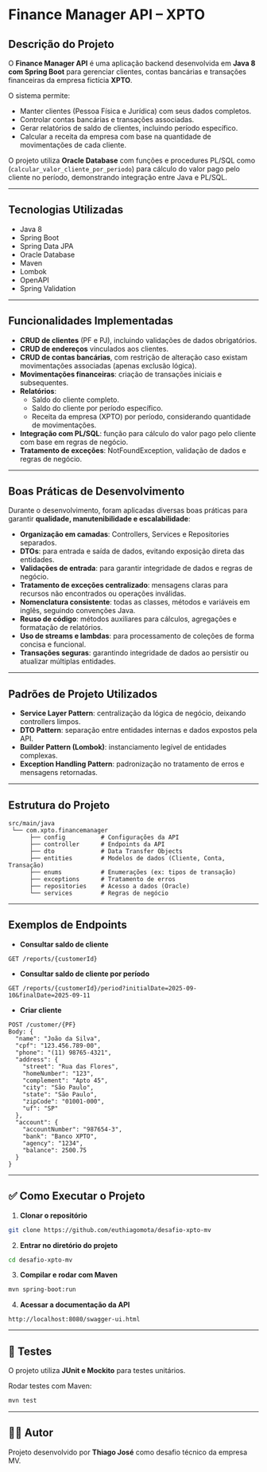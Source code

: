 # Finance Manager API – XPTO

## Descrição do Projeto
O **Finance Manager API** é uma aplicação backend desenvolvida em **Java 8 com Spring Boot** para gerenciar clientes, contas bancárias e transações financeiras da empresa fictícia **XPTO**.

O sistema permite:
- Manter clientes (Pessoa Física e Jurídica) com seus dados completos.
- Controlar contas bancárias e transações associadas.
- Gerar relatórios de saldo de clientes, incluindo período específico.
- Calcular a receita da empresa com base na quantidade de movimentações de cada cliente.

O projeto utiliza **Oracle Database** com funções e procedures PL/SQL como (`calcular_valor_cliente_por_periodo`) para cálculo do valor pago pelo cliente no período, demonstrando integração entre Java e PL/SQL.

---

## Tecnologias Utilizadas
- Java 8
- Spring Boot
- Spring Data JPA
- Oracle Database
- Maven
- Lombok
- OpenAPI
- Spring Validation

---

## Funcionalidades Implementadas
- **CRUD de clientes** (PF e PJ), incluindo validações de dados obrigatórios.
- **CRUD de endereços** vinculados aos clientes.
- **CRUD de contas bancárias**, com restrição de alteração caso existam movimentações associadas (apenas exclusão lógica).
- **Movimentações financeiras**: criação de transações iniciais e subsequentes.
- **Relatórios**:
    - Saldo do cliente completo.
    - Saldo do cliente por período específico.
    - Receita da empresa (XPTO) por período, considerando quantidade de movimentações.
- **Integração com PL/SQL**: função para cálculo do valor pago pelo cliente com base em regras de negócio.
- **Tratamento de exceções**: NotFoundException, validação de dados e regras de negócio.

---

## Boas Práticas de Desenvolvimento
Durante o desenvolvimento, foram aplicadas diversas boas práticas para garantir **qualidade, manutenibilidade e escalabilidade**:

- **Organização em camadas**: Controllers, Services e Repositories separados.
- **DTOs**: para entrada e saída de dados, evitando exposição direta das entidades.
- **Validações de entrada**: para garantir integridade de dados e regras de negócio.
- **Tratamento de exceções centralizado**: mensagens claras para recursos não encontrados ou operações inválidas.
- **Nomenclatura consistente**: todas as classes, métodos e variáveis em inglês, seguindo convenções Java.
- **Reuso de código**: métodos auxiliares para cálculos, agregações e formatação de relatórios.
- **Uso de streams e lambdas**: para processamento de coleções de forma concisa e funcional.
- **Transações seguras**: garantindo integridade de dados ao persistir ou atualizar múltiplas entidades.

---

## Padrões de Projeto Utilizados
- **Service Layer Pattern**: centralização da lógica de negócio, deixando controllers limpos.
- **DTO Pattern**: separação entre entidades internas e dados expostos pela API.
- **Builder Pattern (Lombok)**: instanciamento legível de entidades complexas.
- **Exception Handling Pattern**: padronização no tratamento de erros e mensagens retornadas.

---

## Estrutura do Projeto

```
src/main/java
 └── com.xpto.financemanager
      ├── config          # Configurações da API
      ├── controller      # Endpoints da API
      ├── dto             # Data Transfer Objects
      ├── entities        # Modelos de dados (Cliente, Conta, Transação)
      ├── enums           # Enumerações (ex: tipos de transação)
      ├── exceptions      # Tratamento de erros
      ├── repositories    # Acesso a dados (Oracle)
      └── services        # Regras de negócio
```

---

## Exemplos de Endpoints

- **Consultar saldo de cliente**
```
GET /reports/{customerId}
```

- **Consultar saldo de cliente por período**
```
GET /reports/{customerId}/period?initialDate=2025-09-10&finalDate=2025-09-11
```

- **Criar cliente**
```
POST /customer/{PF}
Body: {
  "name": "João da Silva",
  "cpf": "123.456.789-00",
  "phone": "(11) 98765-4321",
  "address": {
    "street": "Rua das Flores",
    "homeNumber": "123",
    "complement": "Apto 45",
    "city": "São Paulo",
    "state": "São Paulo",
    "zipCode": "01001-000",
    "uf": "SP"
  },
  "account": {
    "accountNumber": "987654-3",
    "bank": "Banco XPTO",
    "agency": "1234",
    "balance": 2500.75
  }
}
```

---

## ✅ Como Executar o Projeto

1. **Clonar o repositório**
```bash
git clone https://github.com/euthiagomota/desafio-xpto-mv
```

2. **Entrar no diretório do projeto**
```bash
cd desafio-xpto-mv
```

3. **Compilar e rodar com Maven**
```bash
mvn spring-boot:run
```

4. **Acessar a documentação da API**
```
http://localhost:8080/swagger-ui.html
```

---

## 🧪 Testes
O projeto utiliza **JUnit e Mockito** para testes unitários.

Rodar testes com Maven:
```bash
mvn test
```

---

## 👨‍💻 Autor
Projeto desenvolvido por **Thiago José** como desafio técnico da empresa MV.

